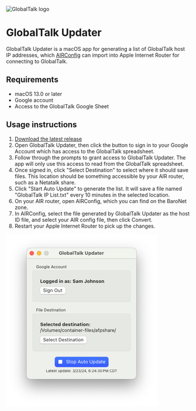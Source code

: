 ![GlobalTalk logo](http://marchintosh.com/images/GT_Logo.jpg)

# GlobalTalk Updater

GlobalTalk Updater is a macOS app for generating a list of GlobalTalk host IP addresses, which [AIRConfig](https://mastodon.social/@kalleboo@bitbang.social/112145910679083054) can import into Apple Internet Router for connecting to GlobalTalk.

## Requirements

- macOS 13.0 or later
- Google account
- Access to the GlobalTalk Google Sheet

## Usage instructions

1. [Download the latest release](https://github.com/dremin/globaltalk-updater/releases/latest)
2. Open GlobalTalk Updater, then click the button to sign in to your Google Account which has access to the GlobalTalk spreadsheet.
3. Follow through the prompts to grant access to GlobalTalk Updater. The app will only use this access to read from the GlobalTalk spreadsheet.
4. Once signed in, click "Select Destination" to select where it should save files. This location should be something accessible by your AIR router, such as a Netatalk share.
5. Click "Start Auto Update" to generate the list. It will save a file named "GlobalTalk IP List.txt" every 10 minutes in the selected location.
6. On your AIR router, open AIRConfig, which you can find on the BaroNet zone.
7. In AIRConfig, select the file generated by GlobalTalk Updater as the host ID file, and select your AIR config file, then click Convert.
8. Restart your Apple Internet Router to pick up the changes.

![Screenshot](screenshot.png)